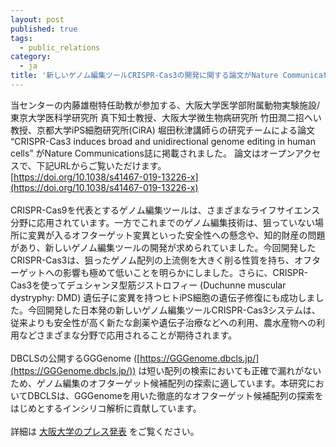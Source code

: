 ```yaml
---
layout: post
published: true
tags:
  - public_relations
category:
  - ja
title: '新しいゲノム編集ツールCRISPR-Cas3の開発に関する論文がNature Communications誌に掲載されました'
---
```

当センターの内藤雄樹特任助教が参加する、大阪大学医学部附属動物実験施設/東京大学医科学研究所 真下知士教授、大阪大学微生物病研究所 竹田潤二招へい教授、京都大学iPS細胞研究所(CiRA) 堀田秋津講師らの研究チームによる論文 “CRISPR-Cas3 induces broad and unidirectional genome editing in human cells” がNature Communications誌に掲載されました。 論文はオープンアクセスで、下記URLからご覧いただけます。  
[https://doi.org/10.1038/s41467-019-13226-x](https://doi.org/10.1038/s41467-019-13226-x)  
<br />
CRISPR-Cas9を代表とするゲノム編集ツールは、さまざまなライフサイエンス分野に応用されています。一方でこれまでのゲノム編集技術は、狙っていない場所に変異が入るオフターゲット変異といった安全性への懸念や、知的財産の問題があり、新しいゲノム編集ツールの開発が求められていました。今回開発したCRISPR-Cas3は、狙ったゲノム配列の上流側を大きく削る性質を持ち、オフターゲットへの影響も極めて低いことを明らかにしました。さらに、CRISPR-Cas3を使ってデュシャンヌ型筋ジストロフィー (Duchunne muscular dystryphy: DMD) 遺伝子に変異を持つヒトiPS細胞の遺伝子修復にも成功しました。今回開発した日本発の新しいゲノム編集ツールCRISPR-Cas3システムは、従来よりも安全性が高く新たな創薬や遺伝子治療などへの利用、農水産物への利用などさまざまな分野で応用されることが期待されます。  
<br />
DBCLSの公開するGGGenome ([https://GGGenome.dbcls.jp/](https://GGGenome.dbcls.jp/)) は短い配列の検索においても正確で漏れがないため、ゲノム編集のオフターゲット候補配列の探索に適しています。本研究においてDBCLSは、GGGenomeを用いた徹底的なオフターゲット候補配列の探索をはじめとするインシリコ解析に貢献しています。  
<br />
詳細は [大阪大学のプレス発表](http://www.med.osaka-u.ac.jp/activities/results/2019year/mashimo201911) をご覧ください。

